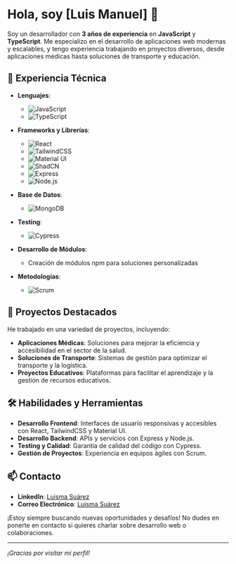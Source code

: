 # Hola, soy [Luis Manuel] 👋

Soy un desarrollador con **3 años de experiencia** en **JavaScript** y **TypeScript**. Me especializo en el desarrollo de aplicaciones web modernas y escalables, y tengo experiencia trabajando en proyectos diversos, desde aplicaciones médicas hasta soluciones de transporte y educación.

## 🚀 Experiencia Técnica

- **Lenguajes**: 
  - ![JavaScript](https://img.shields.io/badge/JavaScript-F7DF1C?style=flat&logo=javascript&logoColor=black) 
  - ![TypeScript](https://img.shields.io/badge/TypeScript-007ACC?style=flat&logo=typescript&logoColor=white)
  
- **Frameworks y Librerías**:
  - ![React](https://img.shields.io/badge/React-61DAFB?style=flat&logo=react&logoColor=black) 
  - ![TailwindCSS](https://img.shields.io/badge/TailwindCSS-06B6D4?style=flat&logo=tailwindcss&logoColor=white) 
  - ![Material UI](https://img.shields.io/badge/Material%20UI-0081CB?style=flat&logo=mui&logoColor=white) 
  - ![ShadCN](https://img.shields.io/badge/ShadCN-000000?style=flat&logo=shadcn&logoColor=white) 
  - ![Express](https://img.shields.io/badge/Express.js-000000?style=flat&logo=express&logoColor=white) 
  - ![Node.js](https://img.shields.io/badge/Node.js-339933?style=flat&logo=node.js&logoColor=white) 

- **Base de Datos**:
  - ![MongoDB](https://img.shields.io/badge/MongoDB-47A248?style=flat&logo=mongodb&logoColor=white)

- **Testing**:
  - ![Cypress](https://img.shields.io/badge/Cypress-17202C?style=flat&logo=cypress&logoColor=white)

- **Desarrollo de Módulos**:
  - Creación de módulos npm para soluciones personalizadas

- **Metodologías**:
  - ![Scrum](https://img.shields.io/badge/Scrum-003E54?style=flat&logo=scrum&logoColor=white)

## 🌟 Proyectos Destacados

He trabajado en una variedad de proyectos, incluyendo:
- **Aplicaciones Médicas**: Soluciones para mejorar la eficiencia y accesibilidad en el sector de la salud.
- **Soluciones de Transporte**: Sistemas de gestión para optimizar el transporte y la logística.
- **Proyectos Educativos**: Plataformas para facilitar el aprendizaje y la gestión de recursos educativos.

## 🛠️ Habilidades y Herramientas

- **Desarrollo Frontend**: Interfaces de usuario responsivas y accesibles con React, TailwindCSS y Material UI.
- **Desarrollo Backend**: APIs y servicios con Express y Node.js.
- **Testing y Calidad**: Garantía de calidad del código con Cypress.
- **Gestión de Proyectos**: Experiencia en equipos ágiles con Scrum.

## 📫 Contacto

- **LinkedIn**: [Luisma Suárez](www.linkedin.com/in/luisma-suárez-1027a5261)
- **Correo Electrónico**: [Luisma Suárez](mailto:luisma.suarezzz@gmail.com)

¡Estoy siempre buscando nuevas oportunidades y desafíos! No dudes en ponerte en contacto si quieres charlar sobre desarrollo web o colaboraciones.

---

*¡Gracias por visitar mi perfil!*
